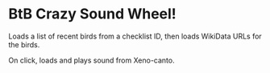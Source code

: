 # BtB Crazy Sound Wheel!

Loads a list of recent birds from a checklist ID, then loads WikiData URLs for the birds.

On click, loads and plays sound from Xeno-canto.